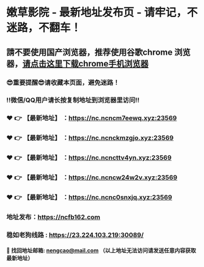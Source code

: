 # 嫩草影院 - 最新地址发布页 - 请牢记，不迷路，不翻车！

## 請不要使用国产浏览器，推荐使用谷歌chrome 浏览器，<a href = "https://www.google.cn/chrome/">请点击这里下载chrome手机浏览器</a>

### :sunglasses:重要提醒:sunglasses:请收藏本页面，避免迷路！
### ‼️微信/QQ用户请长按复制地址到浏览器里访问‼️

### :heart: :point_right: 【最新地址】 ：https://nc.ncncm7eewq.xyz:23569
### :heart: :point_right: 【最新地址】 ：https://nc.ncnckmzgjo.xyz:23569
### :heart: :point_right: 【最新地址】 ：https://nc.ncncttv4yn.xyz:23569
### :heart: :point_right: 【最新地址】 ：https://nc.ncncw24w2v.xyz:23569
### :heart: :point_right: 【最新地址】 ：https://nc.ncnc0snxjq.xyz:23569

### 地址发布：https://ncfb162.com
### 稳如老狗线路 : https://23.224.103.219:30089/

#### :e-mail: __找回地址邮箱: nengcao@mail.com （以上地址无法访问请发送任意内容获取最新地址）__
